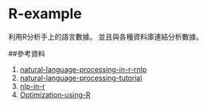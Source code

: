 R-example
=========

利用R分析手上的語言數據。
並且與各種資料庫連結分析數據。

##參考資料
1. [natural-language-processing-in-r-rnlp]
2. [natural-language-processing-tutorial]
3. [nlp-in-r]
4. [Optimization-using-R]

[natural-language-processing-in-r-rnlp]:http://www.slideshare.net/fridolin.wild/natural-language-processing-in-r-rnlp
[natural-language-processing-tutorial]:http://www.r-bloggers.com/natural-language-processing-tutorial/
[nlp-in-r]:https://speakerdeck.com/paschal83/nlp-in-r
[Optimization-using-R]:https://github.com/taiyun/Optimization-using-R
